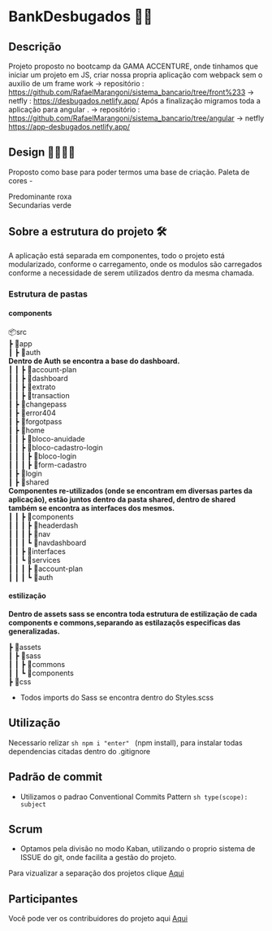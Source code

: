 # BankDesbugados 🚀🚀


## Descrição 

Projeto proposto no bootcamp da GAMA ACCENTURE, onde tinhamos que iniciar um projeto em JS, criar nossa propria aplicação com webpack sem o auxilio de um frame work 
-> repositório :  https://github.com/RafaelMarangoni/sistema_bancario/tree/front%233 
-> netfly :  https://desbugados.netlify.app/
Após a finalização migramos toda a aplicação para angular . 
-> repositório : https://github.com/RafaelMarangoni/sistema_bancario/tree/angular
-> netfly https://app-desbugados.netlify.app/

## Design 👨‍🎨👩‍🎨

Proposto como base para poder termos uma base de criação. 
Paleta de cores -

Predominante roxa  
Secundarias verde


## Sobre a estrutura do projeto 🛠

A aplicação  está separada em componentes, todo o projeto está modularizado, conforme o carregamento, onde os modulos são carregados conforme a necessidade de serem utilizados dentro da mesma chamada. 

### Estrutura de pastas 

#### components 

📦src<br>
 ┣ 📂app<br>
 ┃ ┣ 📂auth <br>
       **Dentro de Auth se encontra a base do dashboard.**<br>
 ┃ ┃ ┣ 📂account-plan<br>
 ┃ ┃ ┣ 📂dashboard<br>
 ┃ ┃ ┣ 📂extrato<br>
 ┃ ┃ ┣ 📂transaction<br>
 ┃ ┣ 📂changepass<br>
 ┃ ┣ 📂error404<br>
 ┃ ┣ 📂forgotpass<br>
 ┃ ┣ 📂home<br>
 ┃ ┃ ┣ 📂bloco-anuidade<br>
 ┃ ┃ ┣ 📂bloco-cadastro-login<br>
 ┃ ┃ ┃ ┣ 📂bloco-login<br>
 ┃ ┃ ┃ ┣ 📂form-cadastro<br>
 ┃ ┣ 📂login<br>
 ┃ ┣ 📂shared<br>
        **Componentes re-utilizados (onde se encontram em diversas partes da aplicação), estão juntos dentro da pasta shared, dentro de shared também se encontra as interfaces dos mesmos.**<br>
 ┃ ┃ ┣ 📂components<br>
 ┃ ┃ ┃ ┣ 📂headerdash<br>
 ┃ ┃ ┃ ┣ 📂nav<br>
 ┃ ┃ ┃ ┗ 📂navdashboard<br>
 ┃ ┃ ┣ 📂interfaces<br>
 ┃ ┃ ┗ 📂services<br>
 ┃ ┃ ┃ ┣ 📂account-plan<br>
 ┃ ┃ ┃ ┗ 📂auth<br>

#### estilização 

**Dentro de assets sass se encontra toda estrutura de estilização de cada components e commons,separando as estilazaçõs especificas das generalizadas.**

 ┣ 📂assets<br>
 ┃ ┣ 📂sass<br>
 ┃ ┃ ┣ 📂commons<br>
 ┃ ┃ ┗ 📂components<br>
 ┣ 📂css<br>


* Todos imports do Sass se encontra dentro do Styles.scss 

## Utilização 

Necessario relizar ```sh npm i "enter" ``` (npm install), para instalar todas dependencias citadas dentro do .gitignore 

## Padrão de commit 

* Utilizamos o padrao Conventional Commits Pattern 
```sh type(scope): subject ```

## Scrum 

* Optamos pela divisão no modo Kaban, utilizando o proprio sistema de ISSUE do git, onde facilita a gestão do projeto. 

Para vizualizar a separação dos projetos clique <a href="https://github.com/RafaelMarangoni/sistema_bancario/projects/4">Aqui</a>
</p>


## Participantes 
<p>Você pode ver os contribuidores do projeto aqui 
<a href="https://github.com/RafaelMarangoni/sistema_bancario/graphs/contributors">Aqui</a>
</p>
